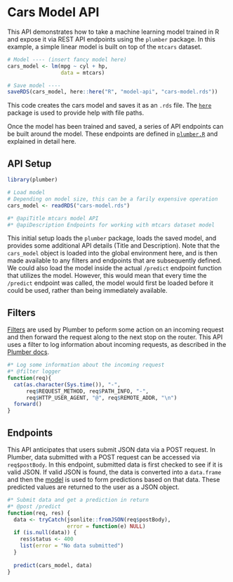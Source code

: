 Cars Model API
================

This API demonstrates how to take a machine learning model trained in R
and expose it via REST API endpoints using the `plumber` package. In
this example, a simple linear model is built on top of the `mtcars`
dataset.

``` r
# Model ---- (insert fancy model here)
cars_model <- lm(mpg ~ cyl + hp,
                 data = mtcars)

# Save model ----
saveRDS(cars_model, here::here("R", "model-api", "cars-model.rds"))
```

This code creates the cars model and saves it as an `.rds` file. The
[`here`](https://github.com/r-lib/here) package is used to provide help
with file paths.

Once the model has been trained and saved, a series of API endpoints can
be built around the model. These endpoints are defined in
[`plumber.R`](plumber.R) and explained in detail here.

## API Setup

``` r
library(plumber)

# Load model
# Depending on model size, this can be a farily expensive operation
cars_model <- readRDS("cars-model.rds")

#* @apiTitle mtcars model API
#* @apiDescription Endpoints for working with mtcars dataset model
```

This initial setup loads the `plumber` package, loads the saved model,
and provides some additional API details (Title and Description). Note
that the `cars_model` object is loaded into the global environment here,
and is then made available to any filters and endpoints that are
subsequently defined. We could also load the model inside the actual
`/predict` endpoint function that utilizes the model. However, this
would mean that every time the `/predict` endpoint was called, the model
would first be loaded before it could be used, rather than being
immediately available.

## Filters

[Filters](https://www.rplumber.io/docs/routing-and-input.html#filters)
are used by Plumber to peform some action on an incoming request and
then forward the request along to the next stop on the router. This API
uses a filter to log information about incoming requests, as described
in the [Plumber
docs](https://www.rplumber.io/docs/routing-and-input.html#forward-to-another-handler).

``` r
#* Log some information about the incoming request
#* @filter logger
function(req){
  cat(as.character(Sys.time()), "-", 
      req$REQUEST_METHOD, req$PATH_INFO, "-", 
      req$HTTP_USER_AGENT, "@", req$REMOTE_ADDR, "\n")
  forward()
}
```

## Endpoints

This API anticipates that users submit JSON data via a POST request. In
Plumber, data submitted with a POST request can be accessed via
`req$postBody`. In this endpoint, submitted data is first checked to see
if it is valid JSON. If valid JSON is found, the data is converted into
a `data.frame` and then the [model](cars-model.R) is used to form
predictions based on that data. These predicted values are returned to
the user as a JSON object.

``` r
#* Submit data and get a prediction in return
#* @post /predict
function(req, res) {
  data <- tryCatch(jsonlite::fromJSON(req$postBody),
                   error = function(e) NULL)
  if (is.null(data)) {
    res$status <- 400
    list(error = "No data submitted")
  }
  
  predict(cars_model, data)
}
```
